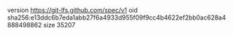 version https://git-lfs.github.com/spec/v1
oid sha256:e13ddc6b7eda1abb27f6a4933d955f09f9cc4b4622ef2bb0ac628a4888498862
size 35207
